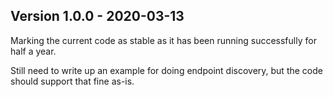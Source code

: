 ## Version 1.0.0 - 2020-03-13

Marking the current code as stable as it has been running successfully for half a year.

Still need to write up an example for doing endpoint discovery, but the code should support that fine as-is.
